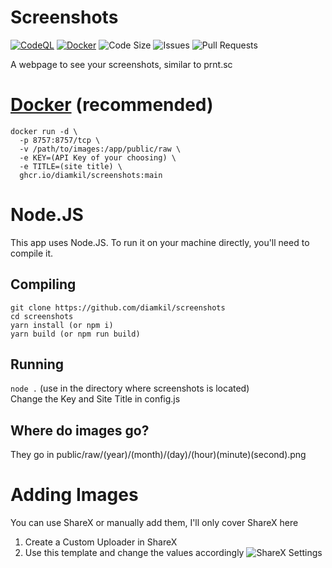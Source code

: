 # Screenshots
[![CodeQL](https://github.com/diamkil/screenshots/actions/workflows/codeql-analysis.yml/badge.svg)](https://github.com/diamkil/screenshots/actions/workflows/codeql-analysis.yml)
[![Docker](https://github.com/diamkil/screenshots/actions/workflows/docker-publish.yml/badge.svg)](https://github.com/diamkil/screenshots/actions/workflows/docker-publish.yml)
![Code Size](https://img.shields.io/github/languages/code-size/diamkil/screenshots?label=Code%20Size)
![Issues](https://img.shields.io/github/issues/diamkil/screenshots)
![Pull Requests](https://img.shields.io/github/issues-pr/diamkil/screenshots)

A webpage to see your screenshots, similar to prnt.sc

# [Docker](https://github.com/diamkil/Screenshots/pkgs/container/screenshots) (recommended)

```
docker run -d \
  -p 8757:8757/tcp \
  -v /path/to/images:/app/public/raw \
  -e KEY=(API Key of your choosing) \
  -e TITLE=(site title) \
  ghcr.io/diamkil/screenshots:main
```

# Node.JS

This app uses Node.JS. To run it on your machine directly, you'll need to compile it.

## Compiling

```
git clone https://github.com/diamkil/screenshots
cd screenshots
yarn install (or npm i)
yarn build (or npm run build)
```

## Running

`node .` (use in the directory where screenshots is located)  
Change the Key and Site Title in config.js

## Where do images go?

They go in public/raw/(year)/(month)/(day)/(hour)(minute)(second).png

# Adding Images

You can use ShareX or manually add them, I'll only cover ShareX here

1. Create a Custom Uploader in ShareX
2. Use this template and change the values accordingly
   ![ShareX Settings](https://i.dkil.ca/raw/2021/08/03/225533.png)
